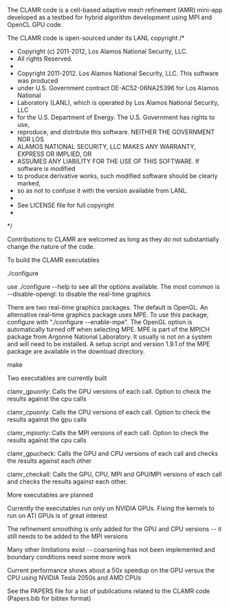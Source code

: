 The CLAMR code is a cell-based adaptive mesh refinement (AMR) mini-app developed
as a testbed for hybrid algorithm development using MPI and OpenCL GPU code. 

The CLAMR code is open-sourced under its LANL copyright
/*
 *  Copyright (c) 2011-2012, Los Alamos National Security, LLC.
 *  All rights Reserved.
 *
 *  Copyright 2011-2012. Los Alamos National Security, LLC. This software was produced 
 *  under U.S. Government contract DE-AC52-06NA25396 for Los Alamos National 
 *  Laboratory (LANL), which is operated by Los Alamos National Security, LLC 
 *  for the U.S. Department of Energy. The U.S. Government has rights to use, 
 *  reproduce, and distribute this software.  NEITHER THE GOVERNMENT NOR LOS 
 *  ALAMOS NATIONAL SECURITY, LLC MAKES ANY WARRANTY, EXPRESS OR IMPLIED, OR 
 *  ASSUMES ANY LIABILITY FOR THE USE OF THIS SOFTWARE.  If software is modified
 *  to produce derivative works, such modified software should be clearly marked,
 *  so as not to confuse it with the version available from LANL.
 *
 *  See LICENSE file for full copyright 
 *  
 */

Contributions to CLAMR are welcomed as long as they do not substantially change
the nature of the code.

To build the CLAMR executables

./configure

use ./configure --help to see all the options available. The most common is 
 --disable-opengl: to disable the real-time graphics

There are two real-time graphics packages. The default is OpenGL. An alternative
real-time graphics package uses MPE. To use this package, configure with 
"./configure --enable-mpe". The OpenGL option is automatically turned off when
selecting MPE. MPE is part of the MPICH package from Argonne National Laboratory.
It usually is not on a system and will need to be installed. A setup script and
version 1.9.1 of the MPE package are available in the download directory.

make

Two executables are currently built

clamr_gpuonly: Calls the GPU versions of each call. Option to check the results
against the cpu calls

clamr_cpuonly: Calls the CPU versions of each call. Option to check the results
against the gpu calls

clamr_mpionly: Calls the MPI versions of each call. Option to check the results
against the cpu calls

clamr_gpucheck: Calls the GPU and CPU versions of each call and checks the results
against each other

clamr_checkall: Calls the GPU, CPU, MPI and GPU/MPI versions of each call and checks
the results against each other.

More executables are planned

Currently the executables run only on NVIDIA GPUs. Fixing the kernels to run on
ATI GPUs is of great interest

The refinement smoothing is only added for the GPU and CPU versions -- it still needs
to be added to the MPI versions

Many other limitations exist -- coarsening has not been implemented and boundary
conditions need some more work

Current performance shows about a 50x speedup on the GPU versus the CPU using NVIDIA
Tesla 2050s and AMD CPUs

See the PAPERS file for a list of publications related to the CLAMR code (Papers.bib for 
bibtex format)
